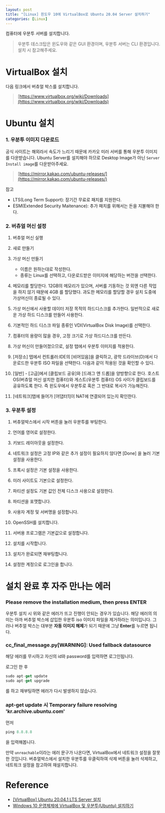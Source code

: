 ```yaml
---
layout: post
title: "[Linux] 윈도우 10에 VirtualBox로 Ubuntu 20.04 Server 설치하기"
categories: [Linux]
---
```


컴퓨터에 우분투 서버를 설치합니다.

> 우분투 데스크탑은 윈도우와 같은 GUI 환경이며, 우분투 서버는 CLI 환경입니다.
설치 시 참고해주세요.

# VirtualBox 설치

다음 링크에서 버츄얼 박스를 설치합니다.

> [https://www.virtualbox.org/wiki/Downloads](https://www.virtualbox.org/wiki/Downloads)

# Ubuntu 설치

### 1. 우분투 이미지 다운로드

공식 사이트는 해외라서 속도가 느리기 때문에 카카오 미러 서버를 통해 우분투 이미지를 다운받습니다. Ubuntu Server를 설치해야 하므로 Desktop Image가 아닌 `Server Install image`를 다운받아주세요.

> [https://mirror.kakao.com/ubuntu-releases/](https://mirror.kakao.com/ubuntu-releases/)

참고

- LTS(Long Term Support): 장기간 무료로 패치를 지원한다.
- ESM(Extended Security Maitenance): 추가 패치를 위해서는 돈을 지불해야 한다.

### 2. 버츄얼 머신 설정

1. 버츄얼 머신 실행
2. 새로 만들기
3. 가상 머신 만들기
   - 이름은 원하는대로 작성한다.
   - 종류는 Linux를 선택하고, 다운로드받은 이미지에 해당하는 버전을 선택한다.

4. 메모리를 할당한다. 12GB의 메모리가 있으며, 서버를 기동하는 것 외엔 다른 작업을 하지 않기 때문에 4GB 를 할당했다. 과도한 메모리를 할당할 경우 설치 도중에 가상머신이 종료될 수 있다.
5. 가상 머신에서 사용할 데이터 저장 목적의 하드디스크를 추가한다. 일반적으로 새로운 가상 하드 디스크를 만들어 사용한다.

6. 기본적인 하드 디스크 파일 종류인 VDI(VirtualBox Disk Image)를 선택한다.
7. 컴퓨터의 용량이 많을 경우, 고정 크기로 가상 하드디스크를 만든다.
8. 가상 머신이 만들어졌으므로, 설정 탭에서 우분투 이미지를 적용한다.
9. [저장소] 탭에서 컨트롤러:IDE의 [비어있음]을 클릭하고, 광학 드라이브(D)에서 다운로드한 우분투 ISO 파일을 선택한다. 다음과 같이 적용된 것을 확인할 수 있다.

10. [일반] - [고급]에서 [클립보드 공유]와 [드래그 앤 드롭]을 양방향으로 한다. 호스트 OS(버츄얼 머신 설치한 컴퓨터)와 게스트(우분투 컴퓨터) OS 사이가 클립보드를 공유하도록 한다. 즉 윈도우에서 우분투로 혹은 그 반대로 복사가 가능해진다.

11. [네트워크]탭에 들어가 [어댑터1]이 NAT에 연결되어 있는지 확인한다.

### 3. 우분투 설정

1. 버츄얼박스에서 시작 버튼을 눌러 우분투를 부팅한다.

2. 언어를 영어로 설정한다.

3. 키보드 레이아웃을 설정한다.

4. 네트워크 설정은 고정 IP와 같은 추가 설정이 필요하지 않다면 [Done] 을 눌러 기본 설정을 사용한다.
5. 프록시 설정은 기본 설정을 사용한다.

6. 미러 사이트도 기본으로 설정한다.

7. 파티션 설정도 기본 값인 전체 디스크 사용으로 설정한다.

8. 파티션을 포맷합니다.

9. 사용자 계정 및 서버명을 설정합니다.

10. OpenSSH를 설치합니다.

11. 서버용 프로그램은 기본값으로 설정합니다.

12. 설치를 시작합니다.

13. 설치가 완료되면 재부팅합니다.

14. 설정한 계정으로 로그인을 합니다.

# 설치 완료 후 자주 만나는 에러

### **Please remove the installation medium, then press ENTER**

우분투 설치 시 위와 같은 에러가 뜨고 진행이 안되는 경우가 있습니다. 해당 에러의 의미는 아까 버추얼 박스에 삽입한 우분투 iso 이미지 파일을 제거하라는 의미입니다. 그러나 버추얼 박스는 대부분 **자동 이미지 해제**가 되기 때문에 그냥 **Enter**를 누르면 됩니다.

### cc_final_message.py[WARNING]: Used fallback datasource

해당 에러를 무시하고 자신의 id와 password를 입력하면 로그인됩니다.

로그인 한 후

```jsx
sudo apt-get update
sudo apt-get upgrade
```

를 하고 재부팅하면 에러가 다시 발생하지 않습니다.

### apt-get update 시 Temporary failure resolving 'kr.archive.ubuntu.com'

먼저

```jsx
ping 8.8.8.8
```

을 입력해봅니다.

만약 `unreachable`이라는 에러 문구가 나온다면, VirtualBox에서 네트워크 설정을 잘못한 것입니다. 버츄얼박스에서 설치한 우분투를 우클릭하여 삭제 버튼을 눌러 삭제하고, 네트워크 설정을 참고하여 재설치합니다.

# Reference

- [[VirtualBox] Ubuntu 20.04.1 LTS Server 설치](https://ksbgenius.github.io/virtualbox/2020/08/03/ubuntu-20.04.1-lts-server-installation.html)
- [Windows 10 운영체제에 VirtualBox 및 우분투(Ubuntu) 설치하기](https://ndb796.tistory.com/370)
